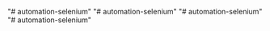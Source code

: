 "# automation-selenium" 
"# automation-selenium" 
"# automation-selenium" 
"# automation-selenium" 
